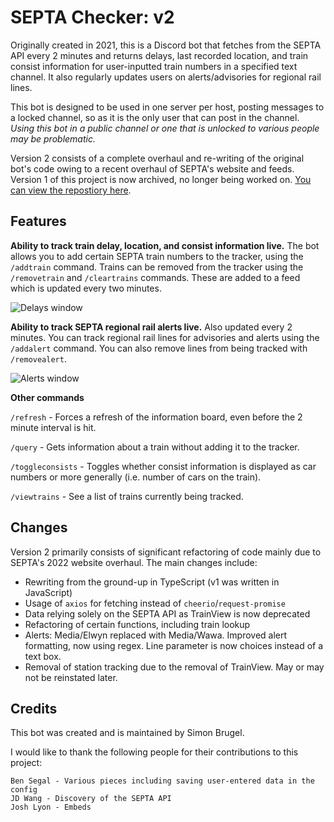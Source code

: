 # SEPTA Checker: v2
Originally created in 2021, this is a Discord bot that fetches from the SEPTA API every 2 minutes and returns delays, last recorded location, and train consist information for user-inputted train numbers in a specified text channel. It also regularly updates users on alerts/advisories for regional rail lines.

This bot is designed to be used in one server per host, posting messages to a locked channel, so as it is the only user that can post in the channel. *Using this bot in a public channel or one that is unlocked to various people may be problematic.*

Version 2 consists of a complete overhaul and re-writing of the original bot's code owing to a recent overhaul of SEPTA's website and feeds. Version 1 of this project is now archived, no longer being worked on. [You can view the repostiory here](https://github.com/sbrugel/SEPTA-Checker).

## Features
**Ability to track train delay, location, and consist information live.** The bot allows you to add certain SEPTA train numbers to the tracker, using the `/addtrain` command. Trains can be removed from the tracker using the `/removetrain` and `/cleartrains` commands. These are added to a feed which is updated every two minutes.

![Delays window](https://i.imgur.com/A5wOYM6.png)

**Ability to track SEPTA regional rail alerts live.** Also updated every 2 minutes. You can track regional rail lines for advisories and alerts using the `/addalert` command. You can also remove lines from being tracked with `/removealert`.

![Alerts window](https://i.imgur.com/0X9GJnm.png)

**Other commands**

`/refresh` - Forces a refresh of the information board, even before the 2 minute interval is hit.

`/query` - Gets information about a train without adding it to the tracker.

`/toggleconsists` - Toggles whether consist information is displayed as car numbers or more generally (i.e. number of cars on the train).

`/viewtrains` - See a list of trains currently being tracked.

## Changes
Version 2 primarily consists of significant refactoring of code mainly due to SEPTA's 2022 website overhaul. The main changes include:

- Rewriting from the ground-up in TypeScript (v1 was written in JavaScript)
- Usage of `axios` for fetching instead of `cheerio`/`request-promise`
- Data relying solely on the SEPTA API as TrainView is now deprecated
- Refactoring of certain functions, including train lookup
- Alerts: Media/Elwyn replaced with Media/Wawa. Improved alert formatting, now using regex. Line parameter is now choices instead of a text box.
- Removal of station tracking due to the removal of TrainView. May or may not be reinstated later.

## Credits
This bot was created and is maintained by Simon Brugel.

I would like to thank the following people for their contributions to this project:

```
Ben Segal - Various pieces including saving user-entered data in the config
JD Wang - Discovery of the SEPTA API
Josh Lyon - Embeds
```
